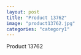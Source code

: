 ```yaml
---
layout: post
title: "Product 13762"
image: "product13762.jpg"
categories: "category1"
---
```

Product 13762
